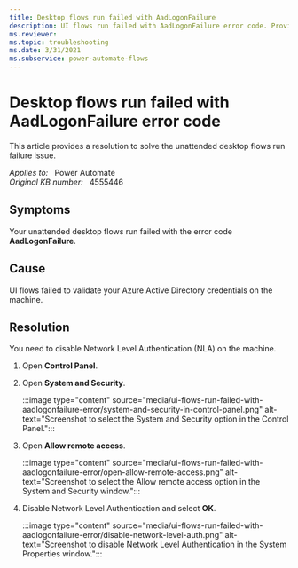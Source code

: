 ```yaml
---
title: Desktop flows run failed with AadLogonFailure
description: UI flows run failed with AadLogonFailure error code. Provides a resolution.
ms.reviewer: 
ms.topic: troubleshooting
ms.date: 3/31/2021
ms.subservice: power-automate-flows
---
```

# Desktop flows run failed with AadLogonFailure error code

This article provides a resolution to solve the unattended desktop flows run failure issue.

_Applies to:_ &nbsp; Power Automate  
_Original KB number:_ &nbsp; 4555446

## Symptoms

Your unattended desktop flows run failed with the error code **AadLogonFailure**.

## Cause

UI flows failed to validate your Azure Active Directory credentials on the machine.

## Resolution

You need to disable Network Level Authentication (NLA) on the machine.

1. Open **Control Panel**.
2. Open **System and Security**.

    :::image type="content" source="media/ui-flows-run-failed-with-aadlogonfailure-error/system-and-security-in-control-panel.png" alt-text="Screenshot to select the System and Security option in the Control Panel.":::

3. Open **Allow remote access**.

    :::image type="content" source="media/ui-flows-run-failed-with-aadlogonfailure-error/open-allow-remote-access.png" alt-text="Screenshot to select the Allow remote access option in the System and Security window.":::

4. Disable Network Level Authentication and select **OK**.

    :::image type="content" source="media/ui-flows-run-failed-with-aadlogonfailure-error/disable-network-level-auth.png" alt-text="Screenshot to disable Network Level Authentication in the System Properties window.":::
